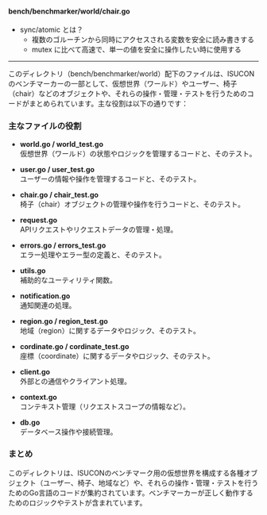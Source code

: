 #### bench/benchmarker/world/chair.go
- sync/atomic とは？
    - 複数のゴルーチンから同時にアクセスされる変数を安全に読み書きする
    - mutex に比べて高速で、単一の値を安全に操作したい時に使用する

---

このディレクトリ（bench/benchmarker/world）配下のファイルは、ISUCONのベンチマーカーの一部として、仮想世界（ワールド）やユーザー、椅子（chair）などのオブジェクトや、それらの操作・管理・テストを行うためのコードがまとめられています。主な役割は以下の通りです：

### 主なファイルの役割

- **world.go / world_test.go**  
  仮想世界（ワールド）の状態やロジックを管理するコードと、そのテスト。

- **user.go / user_test.go**  
  ユーザーの情報や操作を管理するコードと、そのテスト。

- **chair.go / chair_test.go**  
  椅子（chair）オブジェクトの管理や操作を行うコードと、そのテスト。

- **request.go**  
  APIリクエストやリクエストデータの管理・処理。

- **errors.go / errors_test.go**  
  エラー処理やエラー型の定義と、そのテスト。

- **utils.go**  
  補助的なユーティリティ関数。

- **notification.go**  
  通知関連の処理。

- **region.go / region_test.go**  
  地域（region）に関するデータやロジック、そのテスト。

- **cordinate.go / cordinate_test.go**  
  座標（coordinate）に関するデータやロジック、そのテスト。

- **client.go**  
  外部との通信やクライアント処理。

- **context.go**  
  コンテキスト管理（リクエストスコープの情報など）。

- **db.go**  
  データベース操作や接続管理。

### まとめ

このディレクトリは、ISUCONのベンチマーク用の仮想世界を構成する各種オブジェクト（ユーザー、椅子、地域など）や、それらの操作・管理・テストを行うためのGo言語のコードが集約されています。ベンチマーカーが正しく動作するためのロジックやテストが含まれています。

